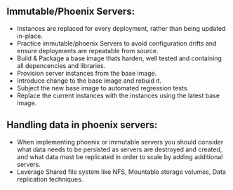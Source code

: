 Immutable/Phoenix Servers:
-------------------------
- Instances are replaced for every deployment, rather than being updated in-place.
- Practice immutable/phoenix Servers to avoid configuration drifts and ensure deployments are repeatable from source.
- Build & Package a base image thats harden, well tested and containing all depencencies and libraries.
- Provision server instances from the base image.
- Introduce change to the base image and rebuid it.
- Subject the new base image to automated regression tests.
- Replace the current instances with the instances using the latest base image.

Handling data in phoenix servers:
---------------------------------
- When implementing phoenix or immutable servers you should consider what data needs to be persisted as servers are destroyed and created, and what data must be replicated in order to scale by adding additional servers.
- Leverage Shared file system like NFS, Mountable storage volumes, Data replication techniques.

